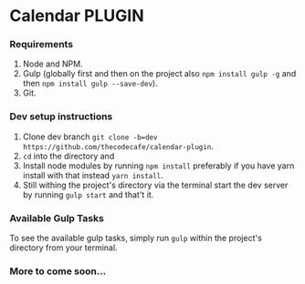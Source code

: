 # Calendar PLUGIN

### Requirements
1. Node and NPM.
2. Gulp (globally first and then on the project also `npm install gulp -g` and then `npm install gulp --save-dev`).
3. Git.

### Dev setup instructions
1. Clone dev branch `git clone -b=dev https://github.com/thecodecafe/calendar-plugin`.
2. `cd` into the directory and
3. Install node modules by running `npm install` preferably if you have yarn install with that instead `yarn install`.
4. Still withing the project's directory via the terminal start the dev server by running `gulp start` and that't it.

### Available Gulp Tasks
To see the available gulp tasks, simply run `gulp` within the project's directory from your terminal.

### More to come soon...
